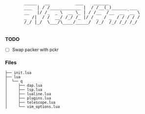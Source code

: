 <div align="center">
  <pre>
_____   __          ___    ______            
___  | / /____________ |  / /__(_)______ ___ 
__   |/ /_  _ \  __ \_ | / /__  /__  __ `__ \
_  /|  / /  __/ /_/ /_ |/ / _  / _  / / / / /
/_/ |_/  \___/\____/_____/  /_/  /_/ /_/ /_/ 
  </pre>
</div>


### TODO

- [ ] Swap packer with pckr

### Files
```
├── init.lua
├── lua
│  └── q
│     ├── dap.lua
│     ├── lsp.lua
│     ├── lualine.lua
│     ├── plugins.lua
│     ├── telescope.lua
│     └── vim_options.lua
```
